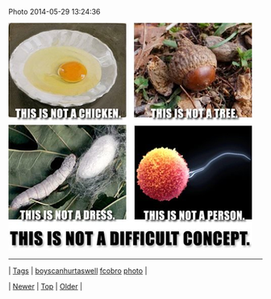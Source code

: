 <!--
title: Photo 2014-05-29 13
date: 2020-06-28T15:27:00.306Z
tags: boyscanhurtaswell, fcobro, photo
-->


Photo 2014-05-29 13:24:36

![](87198922870-0.jpg)

<!--BOTTOM-POST-NAVIGATION-->
---

| [Tags](tags.md) | [boyscanhurtaswell](tag-boyscanhurtaswell.md) [fcobro](tag-fcobro.md) [photo](tag-photo.md) |

| [Newer](87194687189.md) | [Top](index.md) | [Older](87202005284.md) |